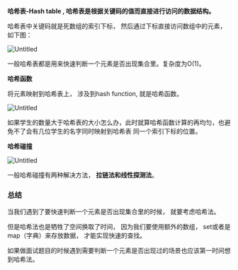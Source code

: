 **哈希表-Hash table , 哈希表是根据关键码的值而直接进行访问的数据结构。**

哈希表中关键码就是死数组的索引下标， 然后通过下标直接访问数组中的元素，如下图：

![Untitled](https://s3-us-west-2.amazonaws.com/secure.notion-static.com/f399e941-9138-4a10-a66e-423d61874cdf/Untitled.png)

一般哈希表都是用来快速判断一个元素是否出现集合里。复杂度为O(1)。

**哈希函数**

将元素映射到哈希表上， 涉及到hash function, 就是哈希函数。

![Untitled](https://s3-us-west-2.amazonaws.com/secure.notion-static.com/bcc0c644-b417-41c1-a2ed-26f9edaaa014/Untitled.png)

如果学生的数量大于哈希表的大小怎么办，此时就算哈希函数计算的再均匀，也避免不了会有几位学生的名字同时映射到哈希表 同一个索引下标的位置。

**哈希碰撞**

![Untitled](https://s3-us-west-2.amazonaws.com/secure.notion-static.com/49a2e40f-7e6e-4886-a056-0256898cc663/Untitled.png)

一般哈希碰撞有两种解决方法， **拉链法和线性探测法**。

### **总结**
当我们遇到了要快速判断一个元素是否出现集合里的时候， 就要考虑哈希法。

但是哈希法也是牺牲了空间换取了时间， 因为我们要使用额外的数组， 
set或者是map（字典）来存放数据， 才能实现快速的查找。

如果做面试题目的时候遇到需要判断一个元素是否出现过的场景也应该第一时间想到哈希法。